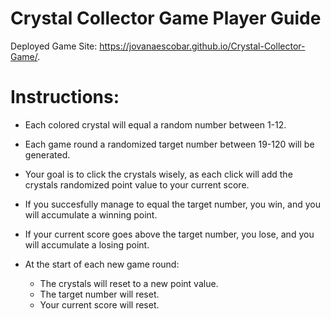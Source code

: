 # Crystal Collector Game Player Guide

Deployed Game Site: https://jovanaescobar.github.io/Crystal-Collector-Game/.

# Instructions:

- Each colored crystal will equal a random number between 1-12.

- Each game round a randomized target number between 19-120 will be generated.

- Your goal is to click the crystals wisely, as each click will add the crystals randomized point value to your current score.

- If you succesfully manage to equal the target number, you win, and you will accumulate a winning point.

- If your current score goes above the target number, you lose, and you will accumulate a losing point.

- At the start of each new game round:

    * The crystals will reset to a new point value.
    * The target number will reset.
    * Your current score will reset.


